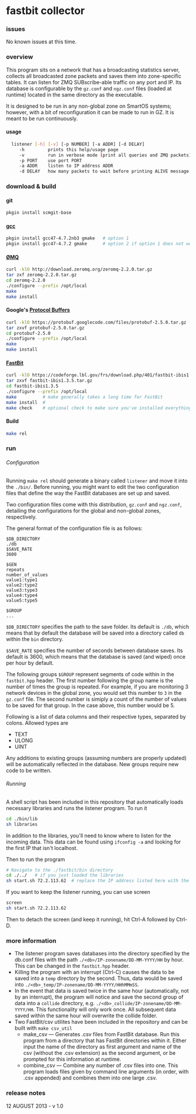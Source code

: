 fastbit collector
=================

### issues
No known issues at this time.

### overview
This program sits on a network that has a broadcasting statistics server, collects all broadcasted zone packets and saves them into zone-specific tables. It can listen for ZMQ SUBscribe-able traffic on any port and IP. Its database is configurable by the `gz.conf` and `ngz.conf` files (loaded at runtime) located in the same directory as the executable.

It is designed to be run in any non-global zone on SmartOS systems; however, with a bit of reconfiguration it can be made to run in GZ. It is meant to be run continuously.

#### usage
```bash
  listener [-h] [-v] [-p NUMBER] [-a ADDR] [-d DELAY]
     -h         prints this help/usage page
     -v         run in verbose mode (print all queries and ZMQ packets)
     -p PORT    use port PORT
     -a ADDR    listen to IP address ADDR
     -d DELAY   how many packets to wait before printing ALIVE message
```

### download & build

#### git
```bash
pkgin install scmgit-base
```

#### [gcc](http://gcc.gnu.org/)
```bash
pkgin install gcc47-4.7.2nb3 gmake   # option 1
pkgin install gcc47-4.7.2 gmake      # option 2 if option 1 does not work
```

#### [ØMQ](http://zeromq.org/)
```bash
curl -klO http://download.zeromq.org/zeromq-2.2.0.tar.gz
tar zxf zeromq-2.2.0.tar.gz
cd zeromq-2.2.0
./configure --prefix /opt/local
make
make install
```

#### Google's [Protocol Buffers](https://developers.google.com/protocol-buffers/docs/overview)
```bash
curl -klO https://protobuf.googlecode.com/files/protobuf-2.5.0.tar.gz
tar zxvf protobuf-2.5.0.tar.gz
cd protobuf-2.5.0
./configure --prefix /opt/local
make
make install
```

#### [FastBit](https://sdm.lbl.gov/fastbit/)
```bash
curl -klO https://codeforge.lbl.gov/frs/download.php/401/fastbit-ibis1.3.5.tar.gz
tar zxvf fastbit-ibis1.3.5.tar.gz
cd fastbit-ibis1.3.5
./configure --prefix /opt/local
make          # make generally takes a long time for FastBit
make install  #
make check    # optional check to make sure you've installed everything correctly
```

#### Build
```bash
make rel
```

### run

###### Configuration
Running `make rel` should generate a binary called `listener` and move it into the `./bin/`. Before running, you might want to edit the two configuration files that define the way the FastBit databases are set up and saved.

Two configuration files come with this distribution, `gz.conf` and `ngz.conf`, detailing the configurations for the global and non-global zones, respectively.

The general format of the configuration file is as follows:
```
$DB_DIRECTORY
./db
$SAVE_RATE
3600

$GEN
repeats
number_of_values
value1:type1
value2:type2
value3:type3
value4:type4
value5:type5

$GROUP
...

```

`$DB_DIRECTORY` specifies the path to the save folder. Its default is `./db`, which means that by default the database will be saved into a directory called `db` within the `bin` directory.

`$SAVE_RATE` specifies the number of seconds between database saves. Its default is 3600, which means that the database is saved (and wiped) once per hour by default.

The following groups `$GROUP` represent segments of code within in the `fastbit.hpp` header. The first number following the group name is the number of times the group is repeated. For example, if you are monitoring 3 network devices in the global zone, you would set this number to `3` in the `gz.conf` file. The second number is simiply a count of the number of values to be saved for that group. In the case above, this number would be 5.

Following is a list of data columns and their respective types, separated by colons. Allowed types are
* TEXT
* ULONG
* UINT

Any additions to existing groups (assuming numbers are properly updated) will be automatically reflected in the database. New groups require new code to be written.

###### Running
A shell script has been included in this repository that automatically loads necessary libraries and runs the listener program. To run it
```bash
cd ./bin/lib
sh libraries
```

In addition to the libraries, you'll need to know where to listen for the incoming data. This data can be found using `ifconfig -a` and looking for the first IP that isn't localhost.

Then to run the program
```bash
# Navigate to the ./fastbit/bin directory
cd ./../   # if you just loaded the libraries
sh start.sh 72.2.113.62  # replace the IP address listed here with the IP you're interested in
```

If you want to keep the listener running, you can use screen
```bash
screen
sh start.sh 72.2.113.62
```
Then to detach the screen (and keep it running), hit Ctrl-A followed by Ctrl-D.


### more information

* The listener program saves databases into the directory specified by the db.conf files with the path `./<db>/IP-zonename/DD-MM-YYYY/HH` by hour. This can be changed in the `fastbit.hpp` header.
* Killing the program with an interrupt (Ctrl-C) causes the data to be saved into a `temp` directory by the second. Thus, data would be saved into `./<db>_temp/IP-zonename/DD-MM-YYYY/HHhMMmSS`.
* In the event that data is saved twice in the same hour (automatically, not by an interrupt), the program will notice and save the second group of data into a `collide` directory, e.g. `./<db>_collide/IP-zonename/DD-MM-YYYY/HH`. This functionality will only work once. All subsequent data saved within the same hour will overwrite the collide folder.
* Two FastBit/csv utilites have been included in the repository and can be built with `make csv_util`
  * make_csv &mdash; Generates .csv files from FastBit database. Run this program from a directory that has FastBit directories within it. Either input the name of the directory as first argument and name of the csv (without the .csv extension) as the second argument, or be prompted for this information at runtime.
  * combine_csv &mdash; Combine any number of .csv files into one. This program loads files given by command line arguments (in order, with .csv appended) and combines them into one large .csv.


### release notes
12 AUGUST 2013 - v 1.0

